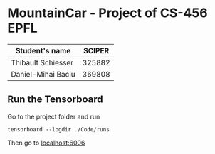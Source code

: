 # MountainCar - Project of CS-456 EPFL

| Student's name | SCIPER |
| -------------- | ------ |
| Thibault Schiesser | 325882 |
| Daniel-Mihai Baciu | 369808 |

## Run the Tensorboard

Go to the project folder and run 
```
tensorboard --logdir ./Code/runs
```
Then go to [localhost:6006](http://localhost:6006/)
